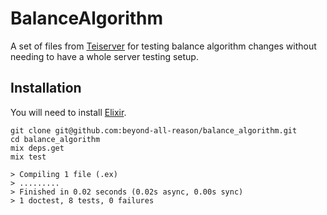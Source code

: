 # BalanceAlgorithm

A set of files from [Teiserver](https://github.com/beyond-all-reason/teiserver) for testing balance algorithm changes without needing to have a whole server testing setup.

## Installation
You will need to install [Elixir](https://elixir-lang.org/).

```
git clone git@github.com:beyond-all-reason/balance_algorithm.git
cd balance_algorithm
mix deps.get
mix test

> Compiling 1 file (.ex)
> .........
> Finished in 0.02 seconds (0.02s async, 0.00s sync)
> 1 doctest, 8 tests, 0 failures
```
